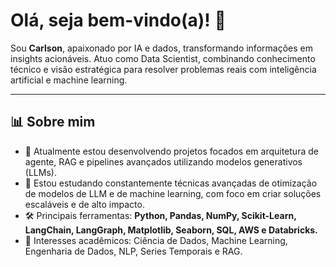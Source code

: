 # Olá, seja bem-vindo(a)! 👋

Sou **Carlson**, apaixonado por IA e dados, transformando informações em insights acionáveis. Atuo como Data Scientist, combinando conhecimento técnico e visão estratégica para resolver problemas reais com inteligência artificial e machine learning.

---

## 📊 Sobre mim
- 🔭 Atualmente estou desenvolvendo projetos focados em arquitetura de agente, RAG e pipelines avançados utilizando modelos generativos (LLMs).
- 🌱 Estou estudando constantemente técnicas avançadas de otimização de modelos de LLM e de machine learning, com foco em criar soluções escaláveis e de alto impacto.
- 🛠️ Principais ferramentas: **Python, Pandas, NumPy, Scikit-Learn, LangChain, LangGraph, Matplotlib, Seaborn, SQL, AWS e Databricks.**
- 📖 Interesses acadêmicos: Ciência de Dados, Machine Learning, Engenharia de Dados, NLP, Series Temporais e RAG.

